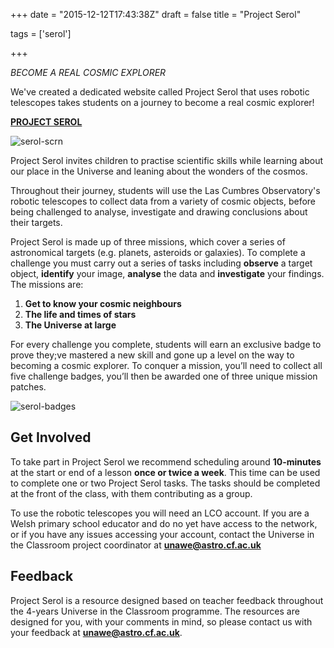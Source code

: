 +++
date = "2015-12-12T17:43:38Z"
draft = false
title = "Project Serol"

tags = ['serol']

+++

*BECOME A REAL COSMIC EXPLORER*

We've created a dedicated website called Project Serol that uses robotic telescopes takes students on a journey to become a real cosmic explorer! 

[**PROJECT SEROL**](https://serol.lco.global)

![serol-scrn](/images/serol-scrn.png)

Project Serol invites children to practise scientific skills while learning about our place in the Universe and leaning about the wonders of the cosmos. 

Throughout their journey, students will use the Las Cumbres Observatory's robotic telescopes to collect data from a variety of cosmic objects, before being challenged to analyse, investigate and drawing conclusions about their targets.

Project Serol is made up of three missions, which cover a series of astronomical targets (e.g. planets, asteroids or galaxies). To complete a challenge you must carry out a series of tasks including **observe** a target object, **identify** your image, **analyse** the data and **investigate** your findings. The missions are:

1. **Get to know your cosmic neighbours**
2. **The life and times of stars**
3. **The Universe at large**

For every challenge you complete, students will earn an exclusive badge to prove they;ve mastered a new skill and gone up a level on the way to becoming a cosmic explorer. To conquer a mission, you’ll need to collect all five challenge badges, you’ll then be awarded one of three unique mission patches.

![serol-badges](/images/serol-badges.png)

## Get Involved

To take part in Project Serol we recommend scheduling around **10-minutes** at the start or end of a lesson **once or twice a week**. This time can be used to complete one or two Project Serol tasks. The tasks should be completed at the front of the class, with them contributing as a group.

To use the robotic telescopes you will need an LCO account. If you are a Welsh primary school educator and do no yet have access to the network, or if you have any issues accessing your account, contact the Universe in the Classroom project coordinator at [**unawe@astro.cf.ac.uk**](mailto:unawe@astro.cf.ac.uk)

## Feedback

Project Serol is a resource designed based on teacher feedback throughout the 4-years Universe in the Classroom programme. The resources are designed for you, with your comments in mind, so please contact us with your feedback at [**unawe@astro.cf.ac.uk**](mailto:unawe@astro.cf.ac.uk).